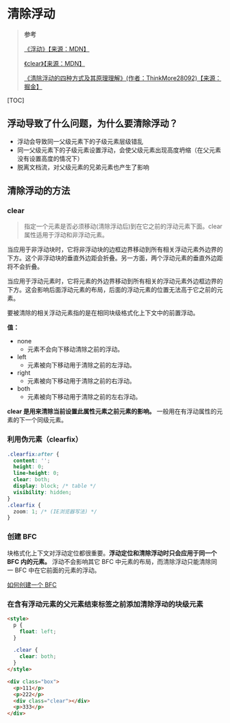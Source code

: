 # 清除浮动

> **参考**
>
> [《浮动》【来源：MDN】](https://developer.mozilla.org/zh-CN/docs/Learn/CSS/CSS_layout/Floats)
>
> [《clear》【来源：MDN】](https://developer.mozilla.org/zh-CN/docs/Web/CSS/clear)
>
> [《清除浮动的四种方式及其原理理解》(作者：ThinkMore28092)【来源：掘金】](https://juejin.cn/post/6844903504545316877)

[TOC]

## 浮动导致了什么问题，为什么要清除浮动？

- 浮动会导致同一父级元素下的子级元素层级错乱
- 同一父级元素下的子级元素设置浮动，会使父级元素出现高度坍缩（在父元素没有设置高度的情况下）
- 脱离文档流，对父级元素的兄弟元素也产生了影响

## 清除浮动的方法

### clear

> 指定一个元素是否必须移动(清除浮动后)到在它之前的浮动元素下面。clear 属性适用于浮动和非浮动元素。

当应用于非浮动块时，它将非浮动块的边框边界移动到所有相关浮动元素外边界的下方。这个非浮动块的垂直外边距会折叠。另一方面，两个浮动元素的垂直外边距将不会折叠。

当应用于浮动元素时，它将元素的外边界移动到所有相关的浮动元素外边框边界的下方。这会影响后面浮动元素的布局，后面的浮动元素的位置无法高于它之前的元素。

要被清除的相关浮动元素指的是在相同块级格式化上下文中的前置浮动。

**值：**

- none
  - 元素不会向下移动清除之前的浮动。
- left
  - 元素被向下移动用于清除之前的左浮动。
- right
  - 元素被向下移动用于清除之前的右浮动。
- both
  - 元素被向下移动用于清除之前的左右浮动。

**clear 是用来清除当前设置此属性元素之前元素的影响。** 一般用在有浮动属性的元素的下一个同级元素。

### 利用伪元素（clearfix）

```css
.clearfix:after {
  content: '';
  height: 0;
  line-height: 0;
  clear: both;
  display: block; /* table */
  visibility: hidden;
}
.clearfix {
  zoom: 1; /* (IE浏览器写法) */
}
```

### 创建 BFC

块格式化上下文对浮动定位都很重要。**浮动定位和清除浮动时只会应用于同一个 BFC 内的元素。** 浮动不会影响其它 BFC 中元素的布局，而清除浮动只能清除同一 BFC 中在它前面的元素的浮动。

[如何创建一个 BFC](./02-BFC块级格式化上下文.md)

### 在含有浮动元素的父元素结束标签之前添加清除浮动的块级元素

```html
<style>
  p {
    float: left;
  }

  .clear {
    clear: both;
  }
</style>

<div class="box">
  <p>111</p>
  <p>222</p>
  <div class="clear"></div>
  <p>333</p>
</div>
```
